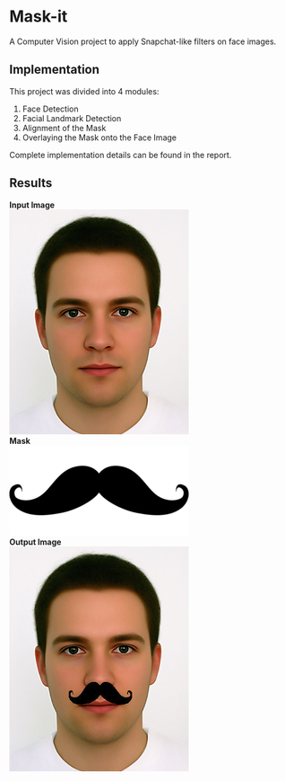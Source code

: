 # Mask-it
A Computer Vision project to apply Snapchat-like filters on face images.

## Implementation
This project was divided into 4 modules:
1. Face Detection
2. Facial Landmark Detection
3. Alignment of the Mask
4. Overlaying the Mask onto the Face Image

Complete implementation details can be found in the report.

## Results
<b>Input Image</b><br>
![face input image](https://github.com/My-Machine-Learning-Projects/Mask-it/blob/master/images/face_man.jpg)<br>
<b>Mask</b><br>
![moustache mask](https://github.com/My-Machine-Learning-Projects/Mask-it/blob/master/original_masks/moustache.png)<br>
<b>Output Image</b><br>
![face output image](https://github.com/My-Machine-Learning-Projects/Mask-it/blob/master/output/final_overlay.png)<br>
